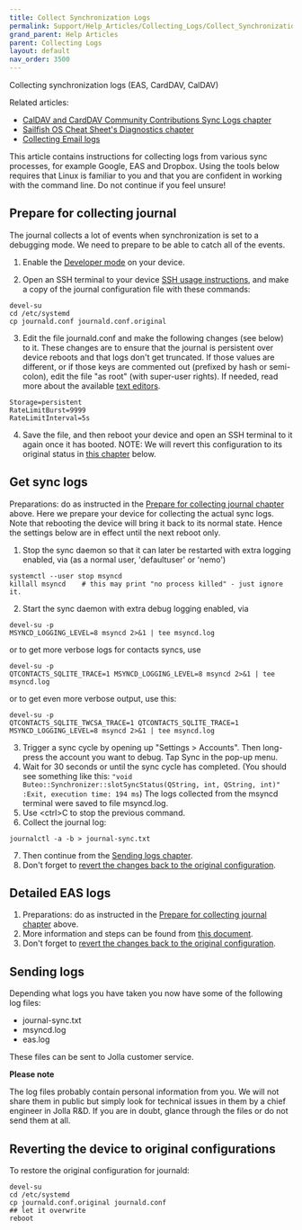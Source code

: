 ```yaml
---
title: Collect Synchronization Logs
permalink: Support/Help_Articles/Collecting_Logs/Collect_Synchronization_Logs/
grand_parent: Help Articles
parent: Collecting Logs
layout: default
nav_order: 3500
---
```


Collecting synchronization logs (EAS, CardDAV, CalDAV)

Related articles:
* [CalDAV and CardDAV Community Contributions Sync Logs chapter](/Develop/Collaborate/CalDAV_and_CardDAV_Community_Contributions/#sync-logs)
* [Sailfish OS Cheat Sheet's Diagnostics chapter](/Reference/Sailfish_OS_Cheat_Sheet/#diagnostics)
* [Collecting Email logs](/Support/Help_Articles/Collecting_Logs/Collect_Email_Logs/)

This article contains instructions for collecting logs from various sync processes, for example Google, EAS and Dropbox.
Using the tools below requires that Linux is familiar to you and that you are confident in working with the command line. Do not continue if you feel unsure!

## Prepare for collecting journal
The journal collects a lot of events when synchronization is set to a debugging mode. We need to prepare to be able to catch all of the events.

1. Enable the [Developer mode](/Support/Help_Articles/Enabling_Developer_Mode/) on your device.

2. Open an SSH terminal to your device [SSH usage instructions](/Support/Help_Articles/SSH_and_SCP/), and make a copy of the journal configuration file with these commands:
```
devel-su
cd /etc/systemd
cp journald.conf journald.conf.original
```
3. Edit the file  journald.conf and make the following changes (see below) to it. These changes are to ensure that the journal is persistent over device reboots and that logs don't get truncated. If those values are different, or if those keys are commented out (prefixed by hash or semi-colon), edit the file "as root" (with super-user rights). 
If needed, read more about the available [text editors](/Support/Help_Articles/Enabling_Developer_Mode/#how-to-use-the-vi-or-nano-text-editors-at-sailfish-terminal).
```
Storage=persistent
RateLimitBurst=9999
RateLimitInterval=5s
```
4. Save the file, and then reboot your device and open an SSH terminal to it again once it has booted.
NOTE: We will revert this configuration to its original status in [this chapter](#reverting-the-device-to-original-configurations) below.

## Get sync logs
Preparations: do as instructed in the [Prepare for collecting journal chapter](#prepare-for-collecting-journal) above.
Here we prepare your device for collecting the actual sync logs. Note that rebooting the device will bring it back to its normal state. Hence the settings below are in effect until the next reboot only.

1. Stop the sync daemon so that it can later be restarted with extra logging enabled, via (as a normal user, 'defaultuser' or 'nemo')
```
systemctl --user stop msyncd
killall msyncd    # this may print "no process killed" - just ignore it.
```
2. Start the sync daemon with extra debug logging enabled, via 
```
devel-su -p
MSYNCD_LOGGING_LEVEL=8 msyncd 2>&1 | tee msyncd.log
```
or to get more verbose logs for contacts syncs, use
```
devel-su -p
QTCONTACTS_SQLITE_TRACE=1 MSYNCD_LOGGING_LEVEL=8 msyncd 2>&1 | tee msyncd.log
```
or to get even more verbose output, use this:
```
devel-su -p
QTCONTACTS_SQLITE_TWCSA_TRACE=1 QTCONTACTS_SQLITE_TRACE=1 MSYNCD_LOGGING_LEVEL=8 msyncd 2>&1 | tee msyncd.log
```
3. Trigger a sync cycle by opening up "Settings > Accounts". Then long-press the account you want to debug. Tap Sync in the pop-up menu.
4. Wait for 30 seconds or until the sync cycle has completed. (You should see something like this: `"void Buteo::Synchronizer::slotSyncStatus(QString, int, QString, int)" :Exit, execution time: 194 ms`) The logs collected from the msyncd terminal were saved to file msyncd.log.
5. Use \<ctrl\>C to stop the previous command.
6. Collect the journal log:
```
journalctl -a -b > journal-sync.txt  
```
7. Then continue from the [Sending logs chapter](#sending-logs).
8. Don't forget to [revert the changes back to the original configuration](#reverting-the-device-to-original-configurations).

## Detailed EAS logs
1. Preparations: do as instructed in the [Prepare for collecting journal chapter](#prepare-for-collecting-journal) above. 
2. More information and steps can be found from [this document](/Reference/Sailfish_OS_Cheat_Sheet/#email--active-sync-e-mail-debugging).
3. Don't forget to [revert the changes back to the original configuration](#reverting-the-device-to-original-configurations).

## Sending logs
Depending what logs you have taken you now have some of the following log files:
* journal-sync.txt
* msyncd.log
* eas.log

These files can be sent to Jolla customer service. 
 
**Please note**
 
The log files probably contain personal information from you. We will not share them in public but simply look for technical issues in them by a chief engineer in Jolla R&D.  If you are in doubt, glance through the files or do not send them at all.

## Reverting the device to original configurations
To restore the original configuration for journald:
```
devel-su 
cd /etc/systemd 
cp journald.conf.original journald.conf
## let it overwrite
reboot
```

